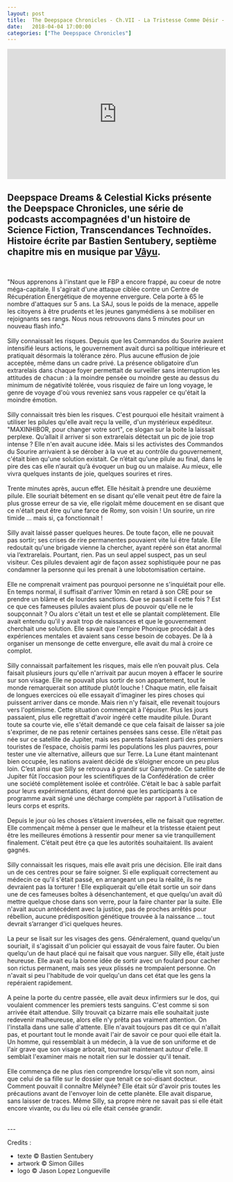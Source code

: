 ```yaml
---
layout: post
title:  The Deepspace Chronicles - Ch.VII - La Tristesse Comme Désir - Vâyu
date:   2018-04-04 17:00:00
categories: ["The Deepspace Chronicles"]
---
```


<iframe width="100%" height="300" scrolling="no" frameborder="no" allow="autoplay" src="https://w.soundcloud.com/player/?url=https%3A//api.soundcloud.com/tracks/424683870&color=%23ff5500&auto_play=false&hide_related=false&show_comments=true&show_user=true&show_reposts=false&show_teaser=true&visual=true"></iframe>

Deepspace Dreams & Celestial Kicks présente the Deepspace Chronicles, une série de podcasts accompagnées d'un histoire de Science Fiction, Transcendances Technoïdes. Histoire écrite par Bastien Sentubery, septième chapitre mis en musique par [Vâyu](https://soundcloud.com/v-a-y-u).
<br>
---
<br>

"Nous apprenons à l'instant que le FBP a encore frappé, au coeur de notre méga-capitale. Il s'agirait d'une attaque ciblée contre un Centre de Récupération Énergétique de moyenne envergure.
Cela porte à 65 le nombre d'attaques sur 5 ans. La SAJ, sous le poids de la menace, appelle les citoyens à être prudents et les jeunes ganymédiens à se mobiliser en rejoignants ses rangs. Nous nous retrouvons dans 5 minutes pour un nouveau flash info." 
<br><br>
Silly connaissait les risques. Depuis que les Commandos du Sourire avaient intensifié leurs actions, le gouvernement avait durci sa politique intérieure et pratiquait désormais la tolérance zéro. Plus aucune effusion de joie acceptée, même dans un cadre privé. La présence obligatoire d’un extrarelais dans chaque foyer permettait de surveiller sans interruption les attitudes de chacun : à la moindre pensée ou moindre geste au dessus du minimum de négativité tolérée, vous risquiez de faire un long voyage, le genre de voyage d'où vous reveniez sans vous rappeler ce qu'était la moindre émotion. 
<br><br>
Silly connaissait très bien les risques. C'est pourquoi elle hésitait vraiment à utiliser les pilules qu'elle avait reçu la veille, d'un mystérieux expéditeur. "MAXINHIBOR, pour changer votre sort", ce slogan sur la boite la laissait perplexe. 
Qu’allait il arriver si son extrarelais détectait un pic de joie trop intense ? Elle n'en avait aucune idée. Mais si les activistes des Commandos du Sourire arrivaient à se dérober à la vue et au contrôle du gouvernement, c'était bien qu'une solution existait. Ce n’était qu'une pilule au final, dans le pire des cas elle n’aurait qu’à évoquer un bug ou un malaise. Au mieux, elle vivra quelques instants de joie, quelques sourires et rires.
<br><br>
Trente minutes après, aucun effet. Elle hésitait à prendre une deuxième pilule. Elle souriait bêtement en se disant qu'elle venait peut être de faire la plus grosse erreur de sa vie, elle rigolait même doucement en se disant que ce n'était peut être qu'une farce de Romy, son voisin ! Un sourire, un rire timide ... mais si, ça fonctionnait ! 
<br><br>
Silly avait laissé passer quelques heures. De toute façon, elle ne pouvait pas sortir; ses crises de rire permanentes pouvaient vite lui être fatale. Elle redoutait qu'une brigade vienne la chercher, ayant repéré son état anormal via l’extrarelais. Pourtant, rien. Pas un seul appel suspect, pas un seul visiteur. Ces pilules devaient agir de façon assez sophistiquée pour ne pas condamner la personne qui les prenait à une lobotomisation certaine. 
<br><br>
Elle ne comprenait vraiment pas pourquoi personne ne s'inquiétait pour elle. En temps normal, il suffisait d'arriver 10min en retard à son CRE pour se prendre un blâme et de lourdes sanctions. Que se passait il cette fois ? Est ce que ces fameuses pilules avaient plus de pouvoir qu'elle ne le soupçonnait ? Ou alors c'était un test et elle se plantait complètement. Elle avait entendu qu'il y avait trop de naissances et que le gouvernement cherchait une solution. Elle savait que l'empire Phonique procédait à des expériences mentales et avaient sans cesse besoin de cobayes. De là à organiser un mensonge de cette envergure, elle avait du mal à croire ce complot.
<br><br>
Silly connaissait parfaitement les risques, mais elle n’en pouvait plus. Cela faisait plusieurs jours qu'elle n'arrivait par aucun moyen à effacer le sourire sur son visage. Elle ne pouvait plus sortir de son appartement, tout le monde remarquerait son attitude plutôt louche ! 
Chaque matin, elle faisait de longues exercices où elle essayait d'imaginer les pires choses qui puissent arriver dans ce monde. Mais rien n'y faisait, elle revenait toujours vers l'optimisme. Cette situation commençait à l'épuiser. Plus les jours passaient, plus elle regrettait d'avoir ingéré cette maudite pilule.
Durant toute sa courte vie, elle s'était demandé ce que cela faisait de laisser sa joie s'exprimer, de ne pas retenir certaines pensées sans cesse. Elle n’était pas née sur ce satellite de Jupiter, mais ses parents faisaient parti des premiers touristes de l’espace, choisis parmi les populations les plus pauvres, pour tester une vie alternative, ailleurs que sur Terre. La Lune étant maintenant bien occupée, les nations avaient décidé de s’éloigner encore un peu plus loin. C’est ainsi que Silly se retrouva à grandir sur Ganymède. Ce satellite de Jupiter fût l’occasion pour les scientifiques de la Confédération de créer une société complètement isolée et contrôlée. C’était le bac à sable parfait pour leurs expérimentations, étant donné que les participants à ce programme avait signé une décharge complète par rapport à l'utilisation de leurs corps et esprits. 
<br><br>
Depuis le jour où les choses s’étaient inversées, elle ne faisait que regretter. Elle commençait même à penser que le malheur et la tristesse étaient peut être les meilleures émotions à ressentir pour mener sa vie tranquillement finalement. C’était peut être ça que les autorités souhaitaient. Ils avaient gagnés.
<br><br>
Silly connaissait les risques, mais elle avait pris une décision. Elle irait dans un de ces centres pour se faire soigner. Si elle expliquait correctement au médecin ce qu'il s'était passé, en arrangeant un peu la réalité, ils ne devraient pas la torturer ! Elle expliquerait qu'elle était sortie un soir dans une de ces fameuses boîtes à désenchantement, et que quelqu'un avait dû mettre quelque chose dans son verre, pour la faire chanter par la suite. 
Elle n'avait aucun antécédent avec la justice, pas de proches arrêtés pour rébellion, aucune prédisposition génétique trouvée à la naissance ... tout devrait s’arranger d'ici quelques heures. 
<br><br>
La peur se lisait sur les visages des gens. Généralement, quand quelqu'un souriait, il s'agissait d'un policier qui essayait de vous faire fauter. Ou bien quelqu'un de haut placé qui ne faisait que vous narguer. Silly elle, était juste heureuse. Elle avait eu la bonne idée de sortir avec un foulard pour cacher son rictus permanent, mais ses yeux plissés ne trompaient personne. On n'avait si peu l'habitude de voir quelqu'un dans cet état que les gens la repéraient rapidement. 
<br><br>
A peine la porte du centre passée, elle avait deux infirmiers sur le dos, qui voulaient commencer les premiers tests sanguins. C'est comme si son arrivée était attendue. Silly trouvait ça bizarre mais elle souhaitait juste redevenir malheureuse, alors elle n'y prêta pas vraiment attention. 
On l'installa dans une salle d'attente. Elle n'avait toujours pas dit ce qui n'allait pas, et pourtant tout le monde avait l'air de savoir ce pour quoi elle était la. 
Un homme, qui ressemblait à un médecin, à la vue de son uniforme et de l'air grave que son visage arborait, tournait maintenant autour d'elle. Il semblait l'examiner mais ne notait rien sur le dossier qu'il tenait. 
<br><br>
Elle commença de ne plus rien comprendre lorsqu'elle vit son nom, ainsi que celui de sa fille sur le dossier que tenait ce soi-disant docteur. Comment pouvait il connaître Mélynée? Elle était sûr d'avoir pris toutes les précautions avant de l'envoyer loin de cette planète. Elle avait disparue, sans laisser de traces. Même Silly, sa propre mère ne savait pas si elle était encore vivante, ou du lieu où elle était censée grandir.


<br>
---
<br>

Credits :

- texte © Bastien Sentubery
- artwork © Simon Gilles
- logo © Jason Lopez Longueville
